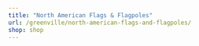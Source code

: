 ```yaml
---
title: "North American Flags & Flagpoles"
url: /greenville/north-american-flags-and-flagpoles/
shop: shop
---
```

